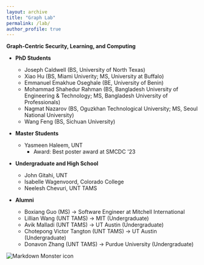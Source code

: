```yaml
---
layout: archive
title: "Graph Lab"
permalink: /lab/
author_profile: true
---
```


<strong>Graph-Centric Security, Learning, and Computing</strong>

* **PhD Students**
    * Joseph Caldwell (BS, University of North Texas)
    * Xiao Hu (BS, Miami Univerity; MS, University at Buffalo)
    * Emmanuel Emakhue Oseghale (BE, University of Benin)
    * Mohammad Shahedur Rahman (BS, Bangladesh University of Engineering & Technology; MS, Bangladesh University of Professionals)
    * Nagmat Nazarov (BS, Oguzkhan Technological University; MS, Seoul National University)
    * Wang Feng (BS, Sichuan University)

* **Master Students**
    * Yasmeen Haleem, UNT
        * Award: Best poster award at SMCDC '23

* **Undergraduate and High School**
    * John Gitahi, UNT
    * Isabelle Wagenvoord, Colorado College 
    * Neelesh Chevuri, UNT TAMS

* **Alumni**
    * Boxiang Guo (MS) &rarr; Software Engineer at Mitchell International
    * Lillian Wang (UNT TAMS) &rarr; MIT (Undergraduate)
    * Avik Malladi (UNT TAMS) &rarr; UT Austin (Undergraduate)
    * Chotepong Victor Tangton (UNT TAMS) &rarr; UT Austin (Undergraduate)
    * Donavon Zhang (UNT TAMS) &rarr; Purdue University (Undergraduate)

<img src="../images/lab-pic-06-21-2023.jpeg"
     alt="Markdown Monster icon"
     style="float: left; margin-right: 10px;" />


<!---* Siying Li, Master intern from New York University (BS, Nankai University)
* You?
* Sua Cho, UNT TAMS
* Neha Nayak, UNT TAMS

-->
